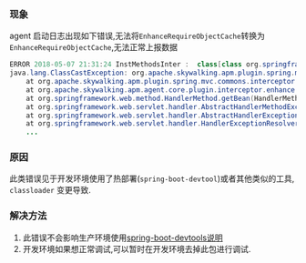 ### 现象
agent 启动日志出现如下错误,无法将`EnhanceRequireObjectCache`转换为`EnhanceRequireObjectCache`,无法正常上报数据
```java
ERROR 2018-05-07 21:31:24 InstMethodsInter :  class[class org.springframework.web.method.HandlerMethod] after method[getBean] intercept failure
java.lang.ClassCastException: org.apache.skywalking.apm.plugin.spring.mvc.commons.EnhanceRequireObjectCache cannot be cast to org.apache.skywalking.apm.plugin.spring.mvc.commons.EnhanceRequireObjectCache
	at org.apache.skywalking.apm.plugin.spring.mvc.commons.interceptor.GetBeanInterceptor.afterMethod(GetBeanInterceptor.java:45)
	at org.apache.skywalking.apm.agent.core.plugin.interceptor.enhance.InstMethodsInter.intercept(InstMethodsInter.java:105)
	at org.springframework.web.method.HandlerMethod.getBean(HandlerMethod.java)
	at org.springframework.web.servlet.handler.AbstractHandlerMethodExceptionResolver.shouldApplyTo(AbstractHandlerMethodExceptionResolver.java:47)
	at org.springframework.web.servlet.handler.AbstractHandlerExceptionResolver.resolveException(AbstractHandlerExceptionResolver.java:131)
	at org.springframework.web.servlet.handler.HandlerExceptionResolverComposite.resolveException(HandlerExceptionResolverComposite.java:76)
	...
```

### 原因
此类错误见于开发环境使用了热部署(`spring-boot-devtool`)或者其他类似的工具, `classloader` 变更导致.
### 解决方法
1. 此错误不会影响生产环境使用[spring-boot-devtools说明](https://docs.spring.io/spring-boot/docs/current/reference/html/using-boot-devtools.html)
2. 开发环境如果想正常调试,可以暂时在开发环境去掉此包进行调试.
